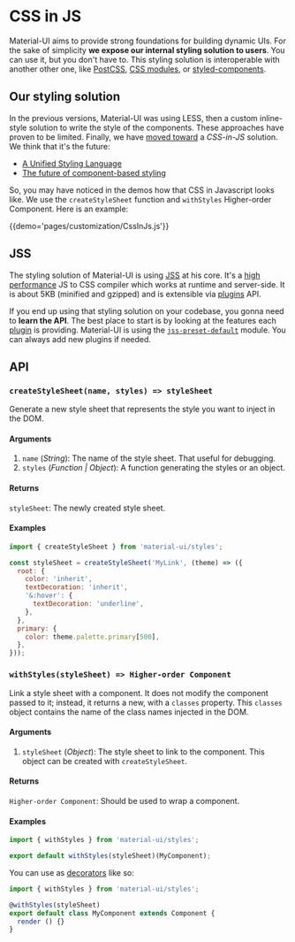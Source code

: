 # CSS in JS

Material-UI aims to provide strong foundations for building dynamic UIs.
For the sake of simplicity **we expose our internal styling solution to users**.
You can use it, but you don't have to. This styling solution is interoperable with another other one, like [PostCSS](https://github.com/postcss/postcss), [CSS modules](https://github.com/css-modules), or [styled-components](https://github.com/styled-components/styled-components).

## Our styling solution

In the previous versions, Material-UI was using LESS, then a custom inline-style solution to write the style of the components.
These approaches have proven to be limited.
Finally, we have [moved toward](https://github.com/oliviertassinari/a-journey-toward-better-style) a *CSS-in-JS* solution. We think that it's the future:
- [A Unified Styling Language](https://medium.com/seek-blog/a-unified-styling-language-d0c208de2660)
- [The future of component-based styling](https://medium.freecodecamp.com/css-in-javascript-the-future-of-component-based-styling-70b161a79a32)

So, you may have noticed in the demos how that CSS in Javascript looks like.
We use the `createStyleSheet` function and `withStyles` Higher-order Component.
Here is an example:

{{demo='pages/customization/CssInJs.js'}}

## JSS

The styling solution of Material-UI is using [JSS](https://github.com/cssinjs/jss) at his core.
It's a [high performance](https://github.com/cssinjs/jss/blob/master/docs/performance.md) JS to CSS compiler which works at runtime and server-side.
It is about 5KB (minified and gzipped) and is extensible via [plugins](https://github.com/cssinjs/jss/blob/master/docs/plugins.md) API.

If you end up using that styling solution on your codebase, you gonna need to **learn the API**.
The best place to start is by looking at the features each [plugin](http://cssinjs.org/plugins) is providing. Material-UI is using the [`jss-preset-default`](http://cssinjs.org/jss-preset-default) module. You can always add new plugins if needed.

## API

### `createStyleSheet(name, styles) => styleSheet`

Generate a new style sheet that represents the style you want to inject in the DOM.

#### Arguments

1. `name` (*String*): The name of the style sheet. That useful for debugging.
2. `styles` (*Function | Object*): A function generating the styles or an object.

#### Returns

`styleSheet`: The newly created style sheet.

#### Examples

```js
import { createStyleSheet } from 'material-ui/styles';

const styleSheet = createStyleSheet('MyLink', (theme) => ({
  root: {
    color: 'inherit',
    textDecoration: 'inherit',
    '&:hover': {
      textDecoration: 'underline',
    },
  },
  primary: {
    color: theme.palette.primary[500],
  },
}));
```

### `withStyles(styleSheet) => Higher-order Component`

Link a style sheet with a component. It does not modify the component passed to it; instead, it returns a new, with a `classes` property. This `classes` object contains the name of the class names injected in the DOM.

#### Arguments

1. `styleSheet` (*Object*): The style sheet to link to the component. This object can be created with `createStyleSheet`.

#### Returns

`Higher-order Component`: Should be used to wrap a component.

#### Examples

```js
import { withStyles } from 'material-ui/styles';

export default withStyles(styleSheet)(MyComponent);
```

You can use as [decorators](https://babeljs.io/docs/plugins/transform-decorators/) like so:

```js
import { withStyles } from 'material-ui/styles';

@withStyles(styleSheet)
export default class MyComponent extends Component {
  render () {}
}
```
